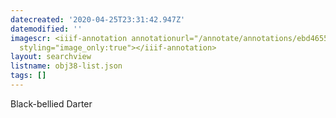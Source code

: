 ```yaml
---
datecreated: '2020-04-25T23:31:42.947Z'
datemodified: ''
imagescr: <iiif-annotation annotationurl="/annotate/annotations/ebd46556-874c-11ea-98b8-5254008afee6.json"
  styling="image_only:true"></iiif-annotation>
layout: searchview
listname: obj38-list.json
tags: []
---
```

Black-bellied Darter